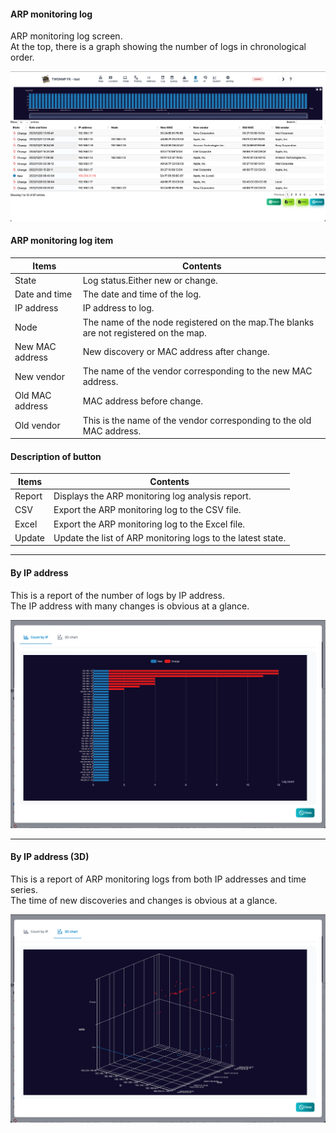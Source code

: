 #### ARP monitoring log

<div class="text-xl mb-2">
ARP monitoring log screen.<br>
At the top, there is a graph showing the number of logs in chronological order.
</div>

![ARP monitoring log](../../help/en/2023-12-03_06-15-40.png)

>>>
#### ARP monitoring log item

<div class="text-xl">

| Items | Contents |
| ---- | ---- |
| State | Log status.Either new or change.|
| Date and time | The date and time of the log.|
| IP address | IP address to log.|
| Node | The name of the node registered on the map.The blanks are not registered on the map.|
| New MAC address | New discovery or MAC address after change.|
| New vendor | The name of the vendor corresponding to the new MAC address.|
| Old MAC address | MAC address before change.|
| Old vendor | This is the name of the vendor corresponding to the old MAC address.|
</div>

>>>
#### Description of button

<div class="text-xl">

| Items | Contents |
| ---- | ---- |
| Report | Displays the ARP monitoring log analysis report.|
| CSV | Export the ARP monitoring log to the CSV file.|
| Excel | Export the ARP monitoring log to the Excel file.|
| Update | Update the list of ARP monitoring logs to the latest state.|
</div>


---
#### By IP address

<div class="text-xl mb-2">
This is a report of the number of logs by IP address.<br>
The IP address with many changes is obvious at a glance.
</div>

![By IP address](../../help/en/2023-12-03_06-40-51.png)

---
#### By IP address (3D)

<div class="text-xl mb-2">
This is a report of ARP monitoring logs from both IP addresses and time series.<br>
The time of new discoveries and changes is obvious at a glance.
</div>

![3D by IP address](../../help/en/2023-12-03_06-42-37.png)
